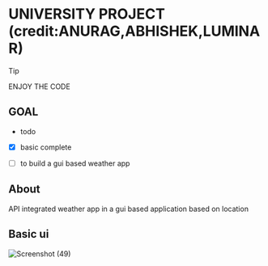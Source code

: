 # UNIVERSITY PROJECT (credit:ANURAG,ABHISHEK,LUMINAR)

> [!tip]
> ENJOY THE CODE


## GOAL
- todo
- [X] basic complete 
- [ ] to build a gui based weather app 


## About

API integrated weather app in a gui based application based on location 

## Basic ui

![Screenshot (49)](https://github.com/Snp-Rj-Ind-code-error-420/Weather_app/assets/80396878/e9167b0a-d825-42f9-a38b-bb42cfa04820)
